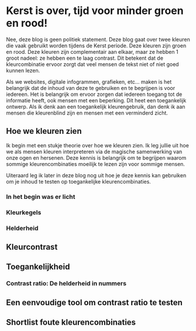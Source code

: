 # Kerst is over, tijd voor minder groen en rood!

Nee, deze blog is geen politiek statement. Deze blog gaat over twee kleuren die vaak gebruikt worden tijdens de Kerst periode. Deze kleuren zijn groen en rood. Deze kleuren zijn complementair aan elkaar, maar ze hebben 1 groot nadeel: ze hebben een te laag contrast. Dit betekent dat de kleurcombinatie ervoor zorgt dat veel mensen de tekst niet of niet goed kunnen lezen. 

Als we websites, digitale infogrammen, grafieken, etc... maken is het belangrijk dat de inhoud van deze te gebruiken en te begrijpen is voor iedereen. Het is belangrijk om ervoor zorgen dat iedereen toegang tot de informatie heeft, ook mensen met een beperking. Dit heet een toegankelijk ontwerp. Als ik denk aan een toegankelijk kleurengebruik, dan denk ik aan mensen die kleurenblind zijn en mensen met een verminderd zicht.


## Hoe we kleuren zien

Ik begin met een stukje theorie over hoe we kleuren zien. Ik leg jullie uit hoe we als mensen kleuren interpreteren via de magische samenwerking van onze ogen en hersenen. Deze kennis is belangrijk om te begrijpen waarom sommige kleurencombinaties moeilijk te lezen zijn voor sommige mensen.

Uiteraard leg ik later in deze blog nog uit hoe je deze kennis kan gebruiken om je inhoud te testen op toegankelijke kleurencombinaties.

### In het begin was er licht

### Kleurkegels

### Helderheid

## Kleurcontrast

## Toegankelijkheid

### Contrast ratio: De helderheid in nummers

## Een eenvoudige tool om contrast ratio te testen

## Shortlist foute kleurencombinaties









